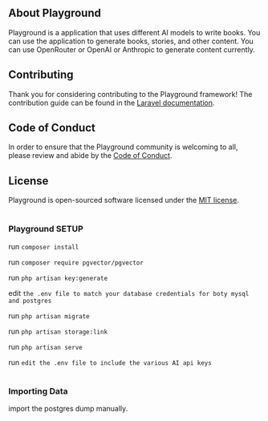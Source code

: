 
## About Playground

Playground is a application that uses different AI models to write books. You can use the application to generate books, stories, and other content. You can use OpenRouter or OpenAI or Anthropic to generate content currently.

## Contributing

Thank you for considering contributing to the Playground framework! The contribution guide can be found in the [Laravel documentation](https://writebookswithai.com/contributions).

## Code of Conduct

In order to ensure that the Playground community is welcoming to all, please review and abide by the [Code of Conduct](https://writebookswithai.com/docs/contributions#code-of-conduct).

## License

Playground is open-sourced software licensed under the [MIT license](https://opensource.org/licenses/MIT).

#
### Playground SETUP

run `composer install`

run `composer require pgvector/pgvector`

run `php artisan key:generate`

edit `the .env file to match your database credentials for boty mysql and postgres`

run `php artisan migrate`

run `php artisan storage:link`

run `php artisan serve`

run `edit the .env file to include the various AI api keys`

#
### Importing Data

import the postgres dump manually. 
